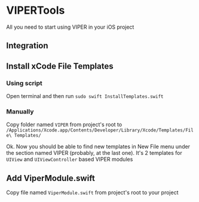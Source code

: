# VIPERTools

All you need to start using VIPER in your iOS project

## Integration

## Install xCode File Templates
### Using script
Open terminal and then run ```sudo swift InstallTemplates.swift```

### Manually

Copy folder named `VIPER` from project's root to `/Applications/Xcode.app/Contents/Developer/Library/Xcode/Templates/File\ Templates/`

Ok. Now you should be able to find new templates in New File menu under the section named VIPER (probably, at the last one).
It's 2 templates for `UIView` and `UIViewController` based VIPER modules

## Add ViperModule.swift
Copy file named `ViperModule.swift` from project's root to your project
